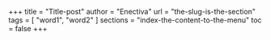 +++
title = "Title-post"
author = "Enectiva"
url = "the-slug-is-the-section"
tags = [
    "word1",
    "word2"
]
sections = "index-the-content-to-the-menu"
toc = false
+++
